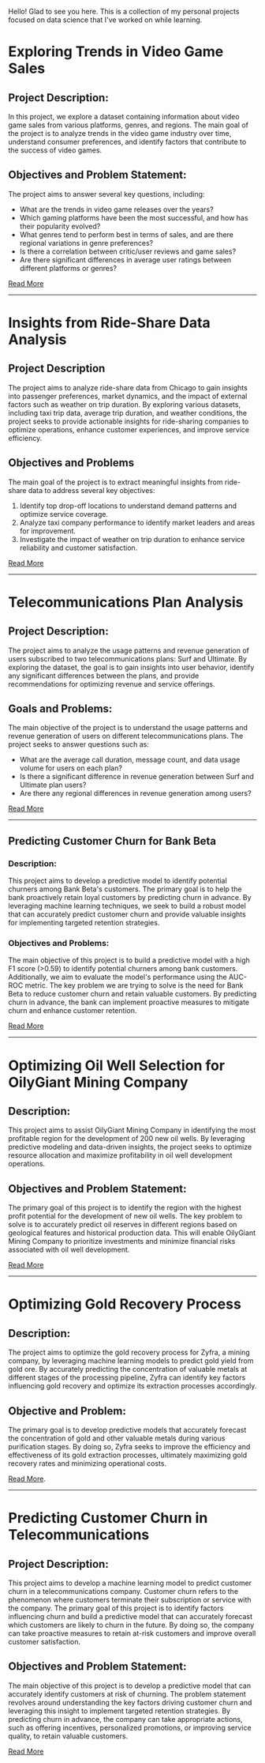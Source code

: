 Hello! Glad to see you here. This is a collection of my personal projects focused on data science that I've worked on while learning.

# Exploring Trends in Video Game Sales

## Project Description:
In this project, we explore a dataset containing information about video game sales from various platforms, genres, and regions. The main goal of the project is to analyze trends in the video game industry over time, understand consumer preferences, and identify factors that contribute to the success of video games.

## Objectives and Problem Statement:
The project aims to answer several key questions, including:
- What are the trends in video game releases over the years?
- Which gaming platforms have been the most successful, and how has their popularity evolved?
- What genres tend to perform best in terms of sales, and are there regional variations in genre preferences?
- Is there a correlation between critic/user reviews and game sales?
- Are there significant differences in average user ratings between different platforms or genres?
  
[Read More](https://github.com/nuryaningsih/nurya_portofolio/blob/main/markdown.md)

---

# Insights from Ride-Share Data Analysis

## Project Description
The project aims to analyze ride-share data from Chicago to gain insights into passenger preferences, market dynamics, and the impact of external factors such as weather on trip duration. By exploring various datasets, including taxi trip data, average trip duration, and weather conditions, the project seeks to provide actionable insights for ride-sharing companies to optimize operations, enhance customer experiences, and improve service efficiency.

## Objectives and Problems
The main goal of the project is to extract meaningful insights from ride-share data to address several key objectives:
1. Identify top drop-off locations to understand demand patterns and optimize service coverage.
2. Analyze taxi company performance to identify market leaders and areas for improvement.
3. Investigate the impact of weather on trip duration to enhance service reliability and customer satisfaction.

[Read More](https://github.com/nuryaningsih/nurya_portofolio/blob/main/markdown.md)

---
# Telecommunications Plan Analysis

## Project Description:
The project aims to analyze the usage patterns and revenue generation of users subscribed to two telecommunications plans: Surf and Ultimate. By exploring the dataset, the goal is to gain insights into user behavior, identify any significant differences between the plans, and provide recommendations for optimizing revenue and service offerings.

## Goals and Problems:
The main objective of the project is to understand the usage patterns and revenue generation of users on different telecommunications plans. The project seeks to answer questions such as:
- What are the average call duration, message count, and data usage volume for users on each plan?
- Is there a significant difference in revenue generation between Surf and Ultimate plan users?
- Are there any regional differences in revenue generation among users?

[Read More](https://github.com/nuryaningsih/nurya_portofolio/blob/main/markdown.md)

---

## Predicting Customer Churn for Bank Beta

### Description:
This project aims to develop a predictive model to identify potential churners among Bank Beta's customers. The primary goal is to help the bank proactively retain loyal customers by predicting churn in advance. By leveraging machine learning techniques, we seek to build a robust model that can accurately predict customer churn and provide valuable insights for implementing targeted retention strategies.

### Objectives and Problems:
The main objective of this project is to build a predictive model with a high F1 score (>0.59) to identify potential churners among bank customers. Additionally, we aim to evaluate the model's performance using the AUC-ROC metric. The key problem we are trying to solve is the need for Bank Beta to reduce customer churn and retain valuable customers. By predicting churn in advance, the bank can implement proactive measures to mitigate churn and enhance customer retention.

[Read More](https://github.com/nuryaningsih/nurya_portofolio/blob/main/markdown.md)

---
# Optimizing Oil Well Selection for OilyGiant Mining Company

## Description:
This project aims to assist OilyGiant Mining Company in identifying the most profitable region for the development of 200 new oil wells. By leveraging predictive modeling and data-driven insights, the project seeks to optimize resource allocation and maximize profitability in oil well development operations.

## Objectives and Problem Statement:
The primary goal of this project is to identify the region with the highest profit potential for the development of new oil wells. The key problem to solve is to accurately predict oil reserves in different regions based on geological features and historical production data. This will enable OilyGiant Mining Company to prioritize investments and minimize financial risks associated with oil well development.

[Read More](https://github.com/nuryaningsih/nurya_portofolio/blob/main/markdown.md)

---

# Optimizing Gold Recovery Process
## Description:
The project aims to optimize the gold recovery process for Zyfra, a mining company, by leveraging machine learning models to predict gold yield from gold ore. By accurately predicting the concentration of valuable metals at different stages of the processing pipeline, Zyfra can identify key factors influencing gold recovery and optimize its extraction processes accordingly.

## Objective and Problem:
The primary goal is to develop predictive models that accurately forecast the concentration of gold and other valuable metals during various purification stages. By doing so, Zyfra seeks to improve the efficiency and effectiveness of its gold extraction processes, ultimately maximizing gold recovery rates and minimizing operational costs.

[Read More](https://github.com/nuryaningsih/nurya_portofolio/blob/main/markdown.md).

---

# Predicting Customer Churn in Telecommunications
## Project Description:
This project aims to develop a machine learning model to predict customer churn in a telecommunications company. Customer churn refers to the phenomenon where customers terminate their subscription or service with the company. The primary goal of this project is to identify factors influencing churn and build a predictive model that can accurately forecast which customers are likely to churn in the future. By doing so, the company can take proactive measures to retain at-risk customers and improve overall customer satisfaction.

## Objectives and Problem Statement:
The main objective of this project is to develop a predictive model that can accurately identify customers at risk of churning. The problem statement revolves around understanding the key factors driving customer churn and leveraging this insight to implement targeted retention strategies. By predicting churn in advance, the company can take appropriate actions, such as offering incentives, personalized promotions, or improving service quality, to retain valuable customers.

[Read More](https://github.com/nuryaningsih/nurya_portofolio/blob/main/markdown.md)

